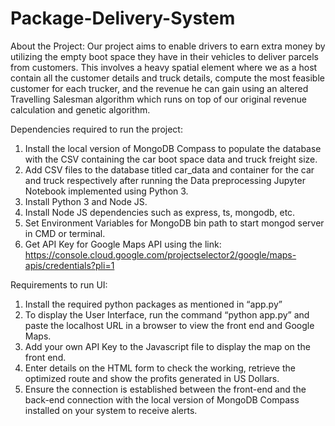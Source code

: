 # Package-Delivery-System
About the Project:
Our project aims to enable drivers to earn extra money by utilizing the empty boot space they have in their vehicles to deliver parcels from customers. This involves a heavy spatial element where we as a host contain all the customer details and truck details, compute the most feasible customer for each trucker, and the revenue he can gain using an altered Travelling Salesman algorithm which runs on top of our original revenue calculation and genetic algorithm.

Dependencies required to run the project:
1. Install the local version of MongoDB Compass to populate the database with the CSV containing the car boot space data and truck freight size.
2. Add CSV files to the database titled car_data and container for the car and truck respectively after running the Data preprocessing Jupyter Notebook implemented using Python 3.
3. Install Python 3 and Node JS.
4. Install Node JS dependencies such as express, ts, mongodb, etc.
5. Set Environment Variables for MongoDB bin path to start mongod server in CMD or terminal.
6. Get API Key for Google Maps API using the link:
https://console.cloud.google.com/projectselector2/google/maps-apis/credentials?pli=1

Requirements to run UI:
1. Install the required python packages as mentioned in “app.py”
2. To display the User Interface, run the command “python app.py” and paste the localhost URL in a browser
to view the front end and Google Maps.
3. Add your own API Key to the Javascript file to display the map on the front end.
4. Enter details on the HTML form to check the working, retrieve the optimized route and show the profits
generated in US Dollars.
5. Ensure the connection is established between the front-end and the back-end connection with the local
version of MongoDB Compass installed on your system to receive alerts.
